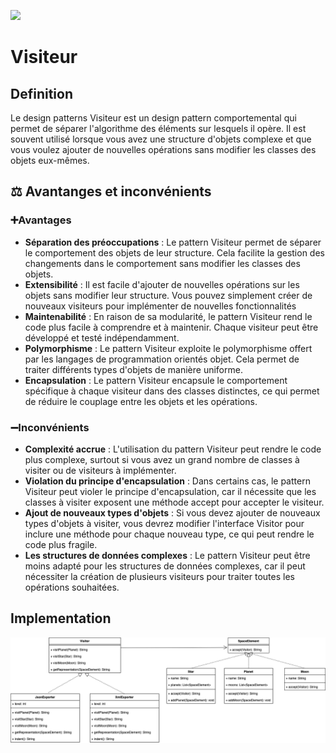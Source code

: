 [![](https://img.shields.io/badge/sfeir.dev-Visiteur-blue)](https://www.sfeir.dev/back/les-design-patterns-comportementaux-visiteur/)
# Visiteur
## Definition
Le design patterns Visiteur est un design pattern comportemental qui permet de séparer l'algorithme des éléments sur lesquels il opère. Il est souvent utilisé lorsque vous avez une structure d'objets complexe et que vous voulez ajouter de nouvelles opérations sans modifier les classes des objets eux-mêmes.

## ⚖️ Avantanges et inconvénients
### ➕Avantages
- **Séparation des préoccupations** : Le pattern Visiteur permet de séparer le comportement des objets de leur structure. Cela facilite la gestion des changements dans le comportement sans modifier les classes des objets.
- **Extensibilité** : Il est facile d'ajouter de nouvelles opérations sur les objets sans modifier leur structure. Vous pouvez simplement créer de nouveaux visiteurs pour implémenter de nouvelles fonctionnalités
- **Maintenabilité** : En raison de sa modularité, le pattern Visiteur rend le code plus facile à comprendre et à maintenir. Chaque visiteur peut être développé et testé indépendamment.
- **Polymorphisme** : Le pattern Visiteur exploite le polymorphisme offert par les langages de programmation orientés objet. Cela permet de traiter différents types d'objets de manière uniforme.
- **Encapsulation** : Le pattern Visiteur encapsule le comportement spécifique à chaque visiteur dans des classes distinctes, ce qui permet de réduire le couplage entre les objets et les opérations.
### ➖Inconvénients
- **Complexité accrue** : L'utilisation du pattern Visiteur peut rendre le code plus complexe, surtout si vous avez un grand nombre de classes à visiter ou de visiteurs à implémenter.
- **Violation du principe d'encapsulation** : Dans certains cas, le pattern Visiteur peut violer le principe d'encapsulation, car il nécessite que les classes à visiter exposent une méthode accept pour accepter le visiteur.
- **Ajout de nouveaux types d'objets** : Si vous devez ajouter de nouveaux types d'objets à visiter, vous devrez modifier l'interface Visitor pour inclure une méthode pour chaque nouveau type, ce qui peut rendre le code plus fragile.
- **Les structures de données complexes** : Le pattern Visiteur peut être moins adapté pour les structures de données complexes, car il peut nécessiter la création de plusieurs visiteurs pour traiter toutes les opérations souhaitées.

## Implementation
![visitor.png](visitor.png)